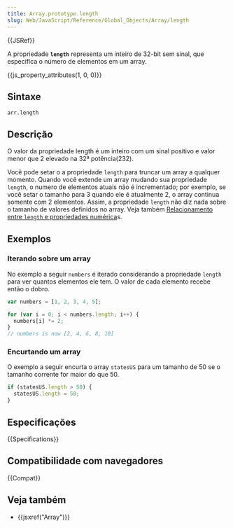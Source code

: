 ```yaml
---
title: Array.prototype.length
slug: Web/JavaScript/Reference/Global_Objects/Array/length
---
```


{{JSRef}}

A propriedade **`length`** representa um inteiro de 32-bit sem sinal, que especifíca o número de elementos em um array.

{{js_property_attributes(1, 0, 0)}}

## Sintaxe

```
arr.length
```

## Descrição

O valor da propriedade length é um inteiro com um sinal positivo e valor menor que 2 elevado na 32ª potência(232).

Você pode setar o a propriedade `length` para truncar um array a qualquer momento. Quando você extende um array mudando sua propriedade `length`, o numero de elementos atuais não é incrementado; por exemplo, se você setar o tamanho para 3 quando ele é atualmente 2, o array continua somente com 2 elementos. Assim, a propriedade `length` não diz nada sobre o tamanho de valores definidos no array. Veja também [Relacionamento entre `length` e propriedades numérica](/pt-BR/docs/Web/JavaScript/Reference/Global_Objects/Array#Relationship_between_length_and_numerical_properties)s.

## Exemplos

### Iterando sobre um array

No exemplo a seguir `numbers` é iterado considerando a propriedade `length` para ver quantos elementos ele tem. O valor de cada elemento recebe então o dobro.

```js
var numbers = [1, 2, 3, 4, 5];

for (var i = 0; i < numbers.length; i++) {
  numbers[i] *= 2;
}
// numbers is now [2, 4, 6, 8, 10]
```

### Encurtando um array

O exemplo a seguir encurta o array `statesUS` para um tamanho de 50 se o tamanho corrente for maior do que 50.

```js
if (statesUS.length > 50) {
  statesUS.length = 50;
}
```

## Especificações

{{Specifications}}

## Compatibilidade com navegadores

{{Compat}}

## Veja também

- {{jsxref("Array")}}
